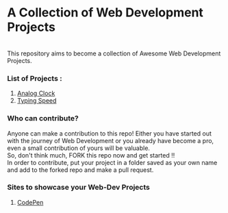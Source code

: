 # A Collection of Web Development Projects
<br>
This repository aims to become a collection of Awesome Web Development Projects.<br>

### List of Projects :
1. [Analog Clock](Analog%20Clock/) 
2. [Typing Speed](Typing%20Test/)

### Who can contribute? </br>
Anyone can make a contribution to this repo! Either you have started out with the journey of Web Development or you already have become a pro, even a small contribution of yours will be valuable.</br> So, don't think much, FORK this repo now and get started !!</br>
In order to contribute, put your project in a folder saved as your own name and add to the forked repo and make a pull request. </br>

### Sites to showcase your Web-Dev Projects</br>
1. [CodePen](https://codepen.io/your-work)



